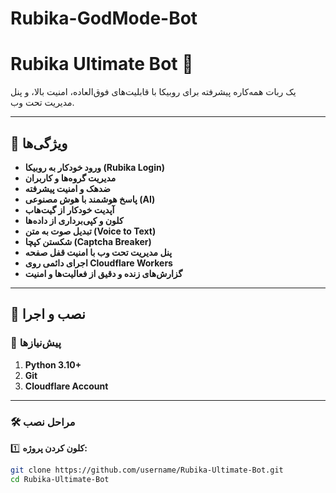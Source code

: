 # Rubika-GodMode-Bot
# Rubika Ultimate Bot 🚀

یک ربات همه‌کاره پیشرفته برای روبیکا با قابلیت‌های فوق‌العاده، امنیت بالا، و پنل مدیریت تحت وب.

---

## 🎯 ویژگی‌ها

- **ورود خودکار به روبیکا (Rubika Login)**  
- **مدیریت گروه‌ها و کاربران**  
- **ضدهک و امنیت پیشرفته**  
- **پاسخ هوشمند با هوش مصنوعی (AI)**  
- **آپدیت خودکار از گیت‌هاب**  
- **کلون و کپی‌برداری از داده‌ها**  
- **تبدیل صوت به متن (Voice to Text)**  
- **شکستن کپچا (Captcha Breaker)**  
- **پنل مدیریت تحت وب با امنیت قفل صفحه**  
- **اجرای دائمی روی Cloudflare Workers**  
- **گزارش‌های زنده و دقیق از فعالیت‌ها و امنیت**  

---

## 🚀 نصب و اجرا

### 🔧 پیش‌نیازها
1. **Python 3.10+**  
2. **Git**  
3. **Cloudflare Account**  

---

### 🛠️ مراحل نصب

1️⃣ **کلون کردن پروژه:**
```bash
git clone https://github.com/username/Rubika-Ultimate-Bot.git
cd Rubika-Ultimate-Bot

